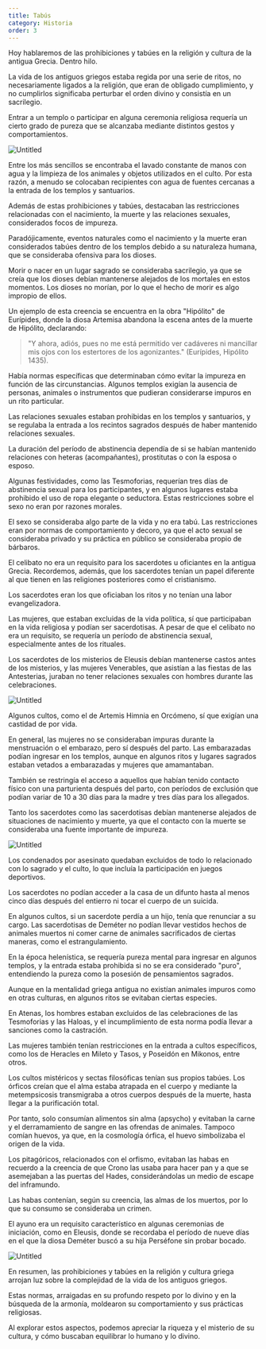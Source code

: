 ```yaml
---
title: Tabús
category: Historia
order: 3
---
```


Hoy hablaremos de las prohibiciones y tabúes en la religión y cultura de la antigua Grecia. Dentro hilo.

La vida de los antiguos griegos estaba regida por una serie de ritos, no necesariamente ligados a la religión, que eran de obligado cumplimiento, y no cumplirlos significaba perturbar el orden divino y consistía en un sacrilegio. 

Entrar a un templo o participar en alguna ceremonia religiosa requería un cierto grado de pureza que se alcanzaba mediante distintos gestos y comportamientos.

![Untitled]({{site.baseurl}}/images/Tabus%2090f4733248d549f3946a0c8a69712220/Untitled.png)

Entre los más sencillos se encontraba el lavado constante de manos con agua y la limpieza de los animales y objetos utilizados en el culto. Por esta razón, a menudo se colocaban recipientes con agua de fuentes cercanas a la entrada de los templos y santuarios. 

Además de estas prohibiciones y tabúes, destacaban las restricciones relacionadas con el nacimiento, la muerte y las relaciones sexuales, considerados focos de impureza.

Paradójicamente, eventos naturales como el nacimiento y la muerte eran considerados tabúes dentro de los templos debido a su naturaleza humana, que se consideraba ofensiva para los dioses. 

Morir o nacer en un lugar sagrado se consideraba sacrilegio, ya que se creía que los dioses debían mantenerse alejados de los mortales en estos momentos. Los dioses no morían, por lo que el hecho de morir es algo impropio de ellos. 

Un ejemplo de esta creencia se encuentra en la obra "Hipólito" de Eurípides, donde la diosa Artemisa abandona la escena antes de la muerte de Hipólito, declarando: 

> "Y ahora, adiós, pues no me está permitido ver cadáveres ni mancillar mis ojos con los estertores de los agonizantes."
> (Eurípides, Hipólito 1435).

Había normas específicas que determinaban cómo evitar la impureza en función de las circunstancias. Algunos templos exigían la ausencia de personas, animales o instrumentos que pudieran considerarse impuros en un rito particular. 

Las relaciones sexuales estaban prohibidas en los templos y santuarios, y se regulaba la entrada a los recintos sagrados después de haber mantenido relaciones sexuales. 

La duración del período de abstinencia dependía de si se habían mantenido relaciones con heteras (acompañantes), prostitutas o con la esposa o esposo. 

Algunas festividades, como las Tesmoforias, requerían tres días de abstinencia sexual para los participantes, y en algunos lugares estaba prohibido el uso de ropa elegante o seductora. Estas restricciones sobre el sexo no eran por razones morales. 

El sexo se consideraba algo parte de la vida y no era tabú. Las restricciones eran por normas de comportamiento y decoro, ya que el acto sexual se consideraba privado y su práctica en público se consideraba propio de bárbaros.

El celibato no era un requisito para los sacerdotes u oficiantes en la antigua Grecia. Recordemos, además, que los sacerdotes tenían un papel diferente al que tienen en las religiones posteriores como el cristianismo. 

Los sacerdotes eran los que oficiaban los ritos y no tenían una labor evangelizadora. 

Las mujeres, que estaban excluidas de la vida política, sí que participaban en la vida religiosa y podían ser sacerdotisas. A pesar de que el celibato no era un requisito, se requería un período de abstinencia sexual, especialmente antes de los rituales. 

Los sacerdotes de los misterios de Eleusis debían mantenerse castos antes de los misterios, y las mujeres Venerables, que asistían a las fiestas de las Antesterias, juraban no tener relaciones sexuales con hombres durante las celebraciones. 

![Untitled]({{site.baseurl}}/images/Tabus%2090f4733248d549f3946a0c8a69712220/Untitled%201.png)

Algunos cultos, como el de Artemis Himnia en Orcómeno, sí que exigían una castidad de por vida.

En general, las mujeres no se consideraban impuras durante la menstruación o el embarazo, pero sí después del parto. Las embarazadas podían ingresar en los templos, aunque en algunos ritos y lugares sagrados estaban vetados a embarazadas y mujeres que amamantaban. 

También se restringía el acceso a aquellos que habían tenido contacto físico con una parturienta después del parto, con períodos de exclusión que podían variar de 10 a 30 días para la madre y tres días para los allegados.

Tanto los sacerdotes como las sacerdotisas debían mantenerse alejados de situaciones de nacimiento y muerte, ya que el contacto con la muerte se consideraba una fuente importante de impureza. 

![Untitled]({{site.baseurl}}/images/Tabus%2090f4733248d549f3946a0c8a69712220/Untitled%202.png)

Los condenados por asesinato quedaban excluidos de todo lo relacionado con lo sagrado y el culto, lo que incluía la participación en juegos deportivos. 

Los sacerdotes no podían acceder a la casa de un difunto hasta al menos cinco días después del entierro ni tocar el cuerpo de un suicida. 

En algunos cultos, si un sacerdote perdía a un hijo, tenía que renunciar a su cargo. Las sacerdotisas de Deméter no podían llevar vestidos hechos de animales muertos ni comer carne de animales sacrificados de ciertas maneras, como el estrangulamiento.

En la época helenística, se requería pureza mental para ingresar en algunos templos, y la entrada estaba prohibida si no se era considerado "puro", entendiendo la pureza como la posesión de pensamientos sagrados. 

Aunque en la mentalidad griega antigua no existían animales impuros como en otras culturas, en algunos ritos se evitaban ciertas especies.

En Atenas, los hombres estaban excluidos de las celebraciones de las Tesmoforias y las Haloas, y el incumplimiento de esta norma podía llevar a sanciones como la castración. 

Las mujeres también tenían restricciones en la entrada a cultos específicos, como los de Heracles en Mileto y Tasos, y Poseidón en Mikonos, entre otros.

Los cultos mistéricos y sectas filosóficas tenían sus propios tabúes. Los órficos creían que el alma estaba atrapada en el cuerpo y mediante la metempsicosis transmigraba a otros cuerpos después de la muerte, hasta llegar a la purificación total. 

Por tanto, solo consumían alimentos sin alma (apsycho) y evitaban la carne y el derramamiento de sangre en las ofrendas de animales. Tampoco comían huevos, ya que, en la cosmología órfica, el huevo simbolizaba el origen de la vida. 

Los pitagóricos, relacionados con el orfismo, evitaban las habas en recuerdo a la creencia de que Crono las usaba para hacer pan y a que se asemejaban a las puertas del Hades, considerándolas un medio de escape del inframundo. 

Las habas contenían, según su creencia, las almas de los muertos, por lo que su consumo se consideraba un crimen.

El ayuno era un requisito característico en algunas ceremonias de iniciación, como en Eleusis, donde se recordaba el período de nueve días en el que la diosa Deméter buscó a su hija Perséfone sin probar bocado.

![Untitled]({{site.baseurl}}/images/Tabus%2090f4733248d549f3946a0c8a69712220/Untitled%203.png)

En resumen, las prohibiciones y tabúes en la religión y cultura griega arrojan luz sobre la complejidad de la vida de los antiguos griegos. 

Estas normas, arraigadas en su profundo respeto por lo divino y en la búsqueda de la armonía, moldearon su comportamiento y sus prácticas religiosas. 

Al explorar estos aspectos, podemos apreciar la riqueza y el misterio de su cultura, y cómo buscaban equilibrar lo humano y lo divino.